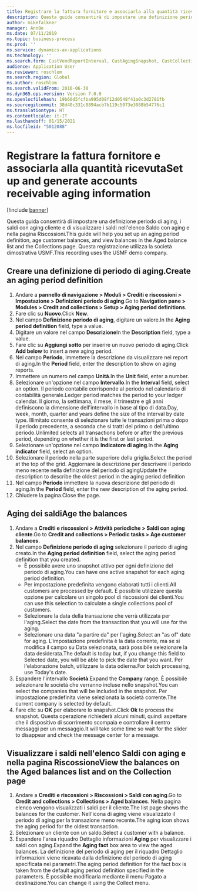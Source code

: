 ```yaml
---
title: Registrare la fattura fornitore e associarla alla quantità ricevuta
description: Questa guida consentirà di impostare una definizione periodo di aging, i saldi con aging cliente e di visualizzare i saldi nell'elenco Saldo con aging e nella pagina Riscossioni.
author: mikefalkner
manager: AnnBe
ms.date: 07/11/2019
ms.topic: business-process
ms.prod: ''
ms.service: dynamics-ax-applications
ms.technology: ''
ms.search.form: CustVendReportInterval, CustAgingSnapshot, CustCollectionsPoolsListPage, CustCollections
audience: Application User
ms.reviewer: roschlom
ms.search.region: Global
ms.author: roschlom
ms.search.validFrom: 2016-06-30
ms.dyn365.ops.version: Version 7.0.0
ms.openlocfilehash: 19b60d5fcfba995d08f12d0548f41a0c3d2781fb
ms.sourcegitcommit: 38d40c331c8894acb7b119c5073e3088b54776c1
ms.translationtype: HT
ms.contentlocale: it-IT
ms.lasthandoff: 01/15/2021
ms.locfileid: "5012088"
---
```

# <a name="set-up-and-generate-accounts-receivable-aging-information"></a><span data-ttu-id="26c26-103">Registrare la fattura fornitore e associarla alla quantità ricevuta</span><span class="sxs-lookup"><span data-stu-id="26c26-103">Set up and generate accounts receivable aging information</span></span>

[!include [banner](../../includes/banner.md)]

<span data-ttu-id="26c26-104">Questa guida consentirà di impostare una definizione periodo di aging, i saldi con aging cliente e di visualizzare i saldi nell'elenco Saldo con aging e nella pagina Riscossioni.</span><span class="sxs-lookup"><span data-stu-id="26c26-104">This guide will help you set up an aging period definition, age customer balances, and view balances in the Aged balance list and the Collections page.</span></span> <span data-ttu-id="26c26-105">Questa registrazione utilizza la società dimostrativa USMF.</span><span class="sxs-lookup"><span data-stu-id="26c26-105">This recording uses the USMF demo company.</span></span>


## <a name="create-an-aging-period-definition"></a><span data-ttu-id="26c26-106">Creare una definizione di periodo di aging.</span><span class="sxs-lookup"><span data-stu-id="26c26-106">Create an aging period definition</span></span>
1. <span data-ttu-id="26c26-107">Andare a **pannello di navigazione > Moduli > Crediti e riscossioni > Impostazione > Definizioni periodo di aging**.</span><span class="sxs-lookup"><span data-stu-id="26c26-107">Go to **Navigation pane > Modules > Credit and collections > Setup > Aging period definitions**.</span></span>
2. <span data-ttu-id="26c26-108">Fare clic su **Nuovo**.</span><span class="sxs-lookup"><span data-stu-id="26c26-108">Click **New**.</span></span>
3. <span data-ttu-id="26c26-109">Nel campo **Definizione periodo di aging**, digitare un valore.</span><span class="sxs-lookup"><span data-stu-id="26c26-109">In the **Aging period definition** field, type a value.</span></span>
4. <span data-ttu-id="26c26-110">Digitare un valore nel campo **Descrizione**</span><span class="sxs-lookup"><span data-stu-id="26c26-110">In the **Description** field, type a value.</span></span>
5. <span data-ttu-id="26c26-111">Fare clic su **Aggiungi sotto** per inserire un nuovo periodo di aging.</span><span class="sxs-lookup"><span data-stu-id="26c26-111">Click **Add below** to insert a new aging period.</span></span>
6. <span data-ttu-id="26c26-112">Nel campo **Periodo**, immettere la descrizione da visualizzare nei report di aging.</span><span class="sxs-lookup"><span data-stu-id="26c26-112">In the **Period** field, enter the description to show on aging reports.</span></span>
7. <span data-ttu-id="26c26-113">Immettere un numero nel campo **Unità**.</span><span class="sxs-lookup"><span data-stu-id="26c26-113">In the **Unit** field, enter a number.</span></span>
8. <span data-ttu-id="26c26-114">Selezionare un'opzione nel campo **Intervallo**.</span><span class="sxs-lookup"><span data-stu-id="26c26-114">In the **Interval** field, select an option.</span></span> <span data-ttu-id="26c26-115">Il periodo contabile corrisponde al periodo nel calendario di contabilità generale.</span><span class="sxs-lookup"><span data-stu-id="26c26-115">Ledger period matches the period to your ledger calendar.</span></span> <span data-ttu-id="26c26-116">Il giorno, la settimana, il mese, il trimestre e gli anni definiscono la dimensione dell'intervallo in base al tipo di data.</span><span class="sxs-lookup"><span data-stu-id="26c26-116">Day, week, month, quarter and years define the size of the interval by date type.</span></span> <span data-ttu-id="26c26-117">Illimitato consente di selezionare tutte le transazioni prima o dopo il periodo precedente, a seconda che si tratti del primo o dell'ultimo periodo.</span><span class="sxs-lookup"><span data-stu-id="26c26-117">Unlimited selects all transactions before or after the previous period, depending on whether it is the first or last period.</span></span>  
9. <span data-ttu-id="26c26-118">Selezionare un'opzione nel campo **Indicatore di aging**.</span><span class="sxs-lookup"><span data-stu-id="26c26-118">In the **Aging indicator** field, select an option.</span></span>
10. <span data-ttu-id="26c26-119">Selezionare il periodo nella parte superiore della griglia.</span><span class="sxs-lookup"><span data-stu-id="26c26-119">Select the period at the top of the grid.</span></span> <span data-ttu-id="26c26-120">Aggiornare la descrizione per descrivere il periodo meno recente nella definizione del periodo di aging</span><span class="sxs-lookup"><span data-stu-id="26c26-120">Update the description to describe the oldest period in the aging period definition</span></span>
11. <span data-ttu-id="26c26-121">Nel campo **Periodo** immettere la nuova descrizione del periodo di aging.</span><span class="sxs-lookup"><span data-stu-id="26c26-121">In the **Period** field, enter the new description of the aging period.</span></span>
12. <span data-ttu-id="26c26-122">Chiudere la pagina.</span><span class="sxs-lookup"><span data-stu-id="26c26-122">Close the page.</span></span>

## <a name="age-the-balances"></a><span data-ttu-id="26c26-123">Aging dei saldi</span><span class="sxs-lookup"><span data-stu-id="26c26-123">Age the balances</span></span>
1. <span data-ttu-id="26c26-124">Andare a **Crediti e riscossioni > Attività periodiche > Saldi con aging cliente**.</span><span class="sxs-lookup"><span data-stu-id="26c26-124">Go to **Credit and collections > Periodic tasks > Age customer balances**.</span></span>
2. <span data-ttu-id="26c26-125">Nel campo **Definizione periodo di aging** selezionare il periodo di aging creato.</span><span class="sxs-lookup"><span data-stu-id="26c26-125">In the **Aging period definition** field, select the aging period definition that you created.</span></span>
    + <span data-ttu-id="26c26-126">È possibile avere uno snapshot attivo per ogni definizione del periodo di aging.</span><span class="sxs-lookup"><span data-stu-id="26c26-126">You can have one active snapshot for each aging period definition.</span></span>  
    + <span data-ttu-id="26c26-127">Per impostazione predefinita vengono elaborati tutti i clienti.</span><span class="sxs-lookup"><span data-stu-id="26c26-127">All customers are processed by default.</span></span> <span data-ttu-id="26c26-128">È possibile utilizzare questa opzione per calcolare un singolo pool di riscossioni dei clienti.</span><span class="sxs-lookup"><span data-stu-id="26c26-128">You can use this selection to calculate a single collections pool of customers.</span></span>  
    + <span data-ttu-id="26c26-129">Selezionare la data della transazione che verrà utilizzata per l'aging.</span><span class="sxs-lookup"><span data-stu-id="26c26-129">Select the date from the transaction that you will use for the aging.</span></span>  
    + <span data-ttu-id="26c26-130">Selezionare una data "a partire da" per l'aging.</span><span class="sxs-lookup"><span data-stu-id="26c26-130">Select an "as of" date for aging.</span></span> <span data-ttu-id="26c26-131">L'impostazione predefinita è la data corrente, ma se si modifica il campo su Data selezionata, sarà possibile selezionare la data desiderata.</span><span class="sxs-lookup"><span data-stu-id="26c26-131">The default is today but, if you change this field to Selected date, you will be able to pick the date that you want.</span></span> <span data-ttu-id="26c26-132">Per l'elaborazione batch, utilizzare la data odierna.</span><span class="sxs-lookup"><span data-stu-id="26c26-132">For batch processing, use Today's date.</span></span>  
3. <span data-ttu-id="26c26-133">Espandere l'intervallo **Società**.</span><span class="sxs-lookup"><span data-stu-id="26c26-133">Expand the **Company** range.</span></span> <span data-ttu-id="26c26-134">È possibile selezionare le società che verranno incluse nello snapshot.</span><span class="sxs-lookup"><span data-stu-id="26c26-134">You can select the companies that will be included in the snapshot.</span></span> <span data-ttu-id="26c26-135">Per impostazione predefinita viene selezionata la società corrente.</span><span class="sxs-lookup"><span data-stu-id="26c26-135">The current company is selected by default.</span></span>
4. <span data-ttu-id="26c26-136">Fare clic su **OK** per elaborare lo snapshot.</span><span class="sxs-lookup"><span data-stu-id="26c26-136">Click **Ok** to process the snapshot.</span></span> <span data-ttu-id="26c26-137">Questa operazione richiederà alcuni minuti, quindi aspettare che il dispositivo di scorrimento scompaia e controllare il centro messaggi per un messaggio.</span><span class="sxs-lookup"><span data-stu-id="26c26-137">It will take some time so wait for the slider to disappear and check the message center for a message.</span></span>

## <a name="view-the-balances-on-the-aged-balances-list-and-on-the-collection-page"></a><span data-ttu-id="26c26-138">Visualizzare i saldi nell'elenco Saldi con aging e nella pagina Riscossione</span><span class="sxs-lookup"><span data-stu-id="26c26-138">View the balances on the Aged balances list and on the Collection page</span></span>
1. <span data-ttu-id="26c26-139">Andare a **Crediti e riscossioni > Riscossioni > Saldi con aging**.</span><span class="sxs-lookup"><span data-stu-id="26c26-139">Go to **Credit and collections > Collections > Aged balances**.</span></span> <span data-ttu-id="26c26-140">Nella pagina elenco vengono visualizzati i saldi per il cliente.</span><span class="sxs-lookup"><span data-stu-id="26c26-140">The list page shows the balances for the customer.</span></span> <span data-ttu-id="26c26-141">Nell'icona di aging viene visualizzato il periodo di aging per la transazione meno recente.</span><span class="sxs-lookup"><span data-stu-id="26c26-141">The aging icon shows the aging period for the oldest transaction.</span></span>  
2. <span data-ttu-id="26c26-142">Selezionare un cliente con un saldo.</span><span class="sxs-lookup"><span data-stu-id="26c26-142">Select a customer with a balance.</span></span>
3. <span data-ttu-id="26c26-143">Espandere l'area riquadro Dettaglio informazioni **Aging** per visualizzare i saldi con aging.</span><span class="sxs-lookup"><span data-stu-id="26c26-143">Expand the **Aging fact** box area to view the aged balances.</span></span> <span data-ttu-id="26c26-144">La definizione del periodo di aging per il riquadro Dettaglio informazioni viene ricavata dalla definizione del periodo di aging specificata nei parametri.</span><span class="sxs-lookup"><span data-stu-id="26c26-144">The aging period definition for the fact box is taken from the default aging period definition specified in the parameters.</span></span> <span data-ttu-id="26c26-145">È possibile modificarla mediante il menu Pagato a destinazione.</span><span class="sxs-lookup"><span data-stu-id="26c26-145">You can change it using the Collect menu.</span></span>  

